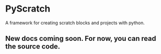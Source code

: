 # PyScratch
A framework for creating scratch blocks and projects with python.

## New docs coming soon. For now, you can read the source code.

